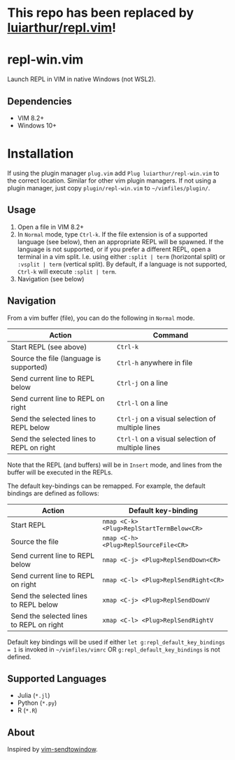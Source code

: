 # This repo has been replaced by [luiarthur/repl.vim][1]!

# repl-win.vim
Launch REPL in VIM in native Windows (not WSL2).

## Dependencies
- VIM 8.2+
- Windows 10+

# Installation
If using the plugin manager `plug.vim` add `Plug luiarthur/repl-win.vim` to the
correct location. Similar for other vim plugin managers. If not using a plugin
manager, just copy `plugin/repl-win.vim` to `~/vimfiles/plugin/`.

## Usage
1. Open a file in VIM 8.2+
2. In `Normal` mode, type `Ctrl-k`. If the file extension is of a supported
   language (see below), then an appropriate REPL will be spawned. If the 
   language is not supported, or if you prefer a different REPL, open 
   a terminal in a vim split. I.e. using either `:split | term` (horizontal
   split) or `:vsplit | term` (vertical split). By default, if a language is not
   supported, `Ctrl-k` will execute `:split | term`.
3. Navigation (see below)

## Navigation

From a vim buffer (file), you can do the following in `Normal` mode.

Action                                   | Command
---------------------------------------- |------------------------------------------------ 
Start REPL (see above)                   |`Ctrl-k`
Source the file (language is supported)  |`Ctrl-h` anywhere in file
Send current line to REPL below          |`Ctrl-j` on a line
Send current line to REPL on right       |`Ctrl-l` on a line
Send the selected lines to REPL below    |`Ctrl-j` on a visual selection of multiple lines 
Send the selected lines to REPL on right |`Ctrl-l` on a visual selection of multiple lines 

Note that the REPL (and buffers) will be in `Insert` mode, and lines from the
buffer will be executed in the REPLs.

The default key-bindings can be remapped. For example, the default bindings are
defined as follows:

Action                                   | Default key-binding
---------------------------------------- |------------------------------------------------ 
Start REPL                               | `nmap <C-k> <Plug>ReplStartTermBelow<CR>`
Source the file                          | `nmap <C-h> <Plug>ReplSourceFile<CR>`
Send current line to REPL below          | `nmap <C-j> <Plug>ReplSendDown<CR>`
Send current line to REPL on right       | `nmap <C-l> <Plug>ReplSendRight<CR>`
Send the selected lines to REPL below    | `xmap <C-j> <Plug>ReplSendDownV`
Send the selected lines to REPL on right | `xmap <C-l> <Plug>ReplSendRightV`

Default key bindings will be used if either `let g:repl_default_key_bindings = 1` is invoked
in `~/vimfiles/vimrc` OR `g:repl_default_key_bindings` is not defined.

## Supported Languages
- Julia (`*.jl`)
- Python (`*.py`)
- R (`*.R`)

## About
Inspired by [vim-sendtowindow][2].

[1]: https://github.com/luiarthur/repl.vim
[2]: https://github.com/karoliskoncevicius/vim-sendtowindow.
